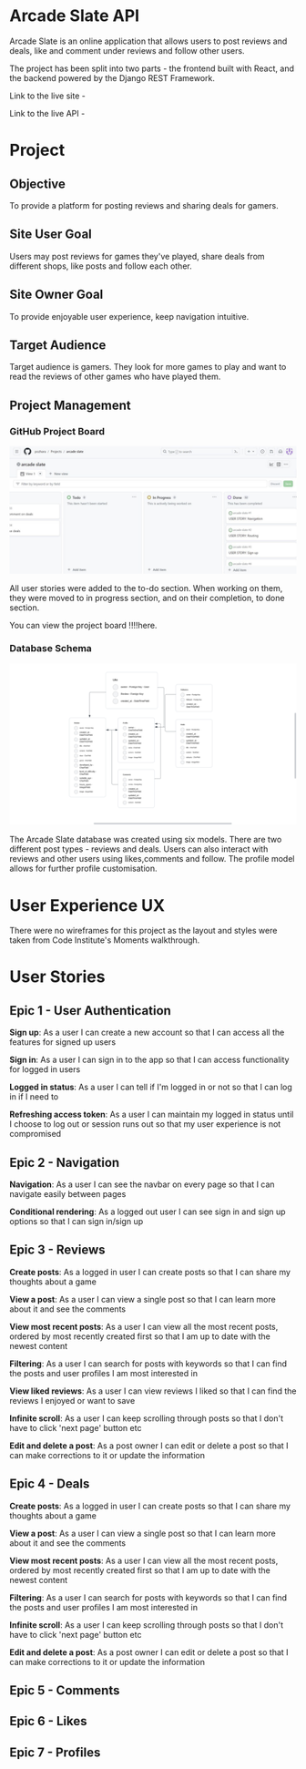 # Arcade Slate API

Arcade Slate is an online application that allows users to post reviews and deals, like and comment under reviews and follow other users.

The project has been split into two parts - the frontend built with React, and the backend powered by the Django REST Framework.

Link to the live site -

Link to the live API -

# Project

## Objective

To provide a platform for posting reviews and sharing deals for gamers.

## Site User Goal

Users may post reviews for games they've played, share deals from different shops, like posts and follow each other.

## Site Owner Goal

To provide enjoyable user experience, keep navigation intuitive.

## Target Audience

Target audience is gamers. They look for more games to play and want to read the reviews of other games who have played them.

## Project Management

### GitHub Project Board

![GitHub project board](images/board.jpg)

All user stories were added to the to-do section. When working on them, they were moved to in progress section, and on their completion, to done section.

You can view the project board !!!!here.

### Database Schema

![Database schema](./images/database1.png)

The Arcade Slate database was created using six models. There are two different post types - reviews and deals. Users can also interact with reviews and other users using likes,comments and follow. The profile model allows for further profile customisation.

# User Experience UX

There were no wireframes for this project as the layout and styles were taken from Code Institute's Moments walkthrough.

# User Stories

## Epic 1 - User Authentication

**Sign up**: As a user I can create a new account so that I can access all the features for signed up users

**Sign in**: As a user I can sign in to the app so that I can access functionality for logged in users

**Logged in status**: As a user I can tell if I'm logged in or not so that I can log in if I need to

**Refreshing access token**: As a user I can maintain my logged in status until I choose to log out or session runs out so that my user experience is not compromised

## Epic 2 - Navigation

**Navigation**: As a user I can see the navbar on every page so that I can navigate easily between pages

**Conditional rendering**: As a logged out user I can see sign in and sign up options so that I can sign in/sign up

## Epic 3 - Reviews

**Create posts**: As a logged in user I can create posts so that I can share my thoughts about a game

**View a post**: As a user I can view a single post so that I can learn more about it and see the comments

**View most recent posts**: As a user I can view all the most recent posts, ordered by most recently created first so that I am up to date with the newest content

**Filtering**: As a user I can search for posts with keywords so that I can find the posts and user profiles I am most interested in

**View liked reviews**: As a user I can view reviews I liked so that I can find the reviews I enjoyed or want to save

**Infinite scroll**: As a user I can keep scrolling through posts so that I don't have to click 'next page' button etc

**Edit and delete a post**: As a post owner I can edit or delete a post so that I can make corrections to it or update the information

## Epic 4 - Deals

**Create posts**: As a logged in user I can create posts so that I can share my thoughts about a game

**View a post**: As a user I can view a single post so that I can learn more about it and see the comments

**View most recent posts**: As a user I can view all the most recent posts, ordered by most recently created first so that I am up to date with the newest content

**Filtering**: As a user I can search for posts with keywords so that I can find the posts and user profiles I am most interested in

**Infinite scroll**: As a user I can keep scrolling through posts so that I don't have to click 'next page' button etc

**Edit and delete a post**: As a post owner I can edit or delete a post so that I can make corrections to it or update the information

## Epic 5 - Comments

## Epic 6 - Likes

## Epic 7 - Profiles
